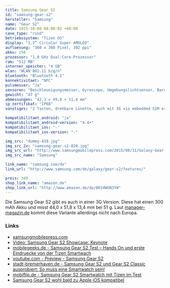 ```yaml
---
title: Samsung Gear S2
id: "samsung-gear-s2"
hersteller: "Samsung"
name: "Gear S2"
date: 2015-10-08 00:00:02 +00:00
case_type: "rund"
betriebssystem: "Tizen OS"
display: "1,2” Circular Super AMOLED"
aufloesung: "360 x 360 Pixel, 302 ppi"
akku: 250
prozessor: "1,0 GHz Dual-Core-Prozessor"
ram: "512 MB"
interner_speicher: "4 GB"
wlan: "WLAN 802.11 b/g/n"
bluetooth: "Bluetooth 4.1"
konnektivitaet: "NFC"
pulsmesser: "Ja"
sensoren: "Beschleunigungsmesser, Gyroscope, Umgebungslichtsensor, Barometer"
gewicht: "47 g"
abmessungen: "42,3 × 49,8 × 11,4 mm"
ip_zertifikat: "IP68"
sonstiges: "2 Tasten, drehbare Lünette, auch mit 3G via embedded SIM erhältich (nicht in Deutschland)"

kompatibilitaet_android: "ja"
kompatibilitaet_android-version: "4.4+"
kompatibilitaet_ios: "-"
kompatibilitaet_ios-version: "-"

img_src: "dummy-410.jpg"
img_src_2x: "samsung-gear-s2-820.jpg"
img_src_url: "http://www.samsungmobilepress.com/2015/08/31/Galaxy-Gear-S2-Image"
img_src_name: "Samsung"

link_name: "samsung.com/de"
link_url: "http://www.samsung.com/de/galaxy/gear-s2/features/"

preis: 349
shop_link_name: "amazon.de"
shop_link_url: "http://www.amazon.de/dp/B014WGN3YW"
---
```


Die Samsung Gear S2 gibt es auch in einer 3G Version.
Diese hat einen 300 mAh Akku und misst 44,0 x 51,8 x 13,4 mm bei 51 g.
Laut [manager-magazin.de](http://www.manager-magazin.de/lifestyle/hardware/samsungs-neue-smartwatch-gear-s2-im-test-a-1051396-2.html) kommt diese Variante allerdings nicht nach Europa.


### Links
* [samsungmobilepress.com](http://www.samsungmobilepress.com/2015/08/31/Samsung-Comes-Full-Circle-with-Introduction-of-Samsung-Gear-S2)
* [Video: Samsung Gear S2 Showcase: Keynote](https://www.youtube.com/watch?t=19&v=pyNm-Kr-62E)
* [mobilegeeks.de - Samsung Gear S2 Test – Hands On und erste Eindruecke von der Tizen Smartwach](http://www.mobilegeeks.de/test/samsung-gear-s2-test-hands-on-und-erste-eindruecke-von-der-tizen-smartwach/)
* [youtube.com - Preview - Samsung Gear S2](https://www.youtube.com/watch?v=nWG5GGpXCmc)
* [stadt-bremerhaven.de - Samsung Gear S2 und Gear S2 Classic ausprobiert: So muss eine Smartwatch sein!](http://stadt-bremerhaven.de/samsung-gear-s2-und-gear-s2-classic-ausprobiert-so-muss-eine-smartwatch-sein/)
* [mobiflip.de - Samsung Gear S2 Smartwatch mit Tizen im Test](http://www.mobiflip.de/samsung-gear-s2-smartwatch-tizen/)
* [Samsung Gear S2 wohl bald zu Apple iOS kompatibel](http://stadt-bremerhaven.de/samsung-gear-s2-wohl-bald-zu-apple-ios-kompatibel/)
